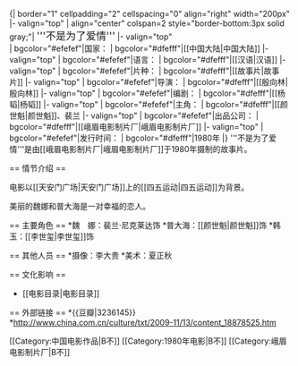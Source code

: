 {| border="1" cellpadding="2" cellspacing="0" align="right" width="200px"
|- valign="top"
| align="center" colspan=2 style="border-bottom:3px solid gray;"|
<font size="+1">'''不是为了爱情'''</font>
|- valign="top"  
| bgcolor="#efefef"|国家：
| bgcolor="#dfefff"|[[中国大陆|中国大陆]]
|- valign="top" 
| bgcolor="#efefef"|语言：
| bgcolor="#dfefff"|[[汉语|汉语]]
|- valign="top" 
| bgcolor="#efefef"|片种：
| bgcolor="#dfefff"|[[故事片|故事片]]
|- valign="top"
| bgcolor="#efefef"|导演：
| bgcolor="#dfefff"|[[殷向林|殷向林]]
|- valign="top"
| bgcolor="#efefef"|编剧：
| bgcolor="#dfefff"|[[杨韬|杨韬]]
|- valign="top"
| bgcolor="#efefef"|主角：
| bgcolor="#dfefff"|[[颜世魁|颜世魁]]、裴兰
|- valign="top"
| bgcolor="#efefef"|出品公司：
| bgcolor="#dfefff"|[[峨眉电影制片厂|峨眉电影制片厂]]
|- valign="top"
| bgcolor="#efefef"|发行时间：
| bgcolor="#dfefff"|1980年
|}
'''不是为了爱情'''是由[[峨眉电影制片厂|峨眉电影制片厂]]于1980年摄制的故事片。

== 情节介绍 ==

电影以[[天安门广场|天安门广场]]上的[[四五运动|四五运动]]为背景。

美丽的魏娜和普大海是一对幸福的恋人。




== 主要角色 ==
*魏　娜：裴兰·尼克莱达饰
*普大海：[[颜世魁|颜世魁]]饰
*韩　玉：[[李世玺|李世玺]]饰

== 其他人员 ==
*摄像：李大贵
*美术：夏正秋

== 文化影响 ==
* [[电影目录|电影目录]]

== 外部链接 ==
*{{豆瓣|3236145}}
*http://www.china.com.cn/culture/txt/2009-11/13/content_18878525.htm

[[Category:中国电影作品|B不]]
[[Category:1980年电影|B不]]
[[Category:峨眉电影制片厂|B不]]